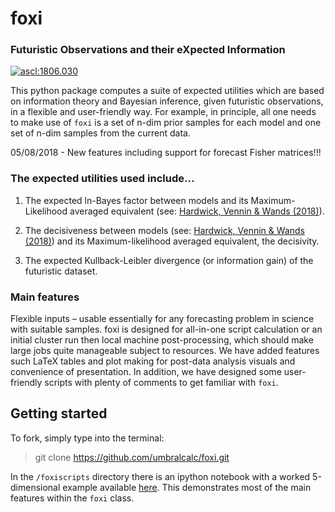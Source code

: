 # foxi

### Futuristic Observations and their eXpected Information

<a href="http://ascl.net/1806.030"><img src="https://img.shields.io/badge/ascl-1806.030-blue.svg?colorB=262255" alt="ascl:1806.030" /></a>

This python package computes a suite of expected utilities which are based on information theory and Bayesian inference, given futuristic observations, in a flexible and user-friendly way. For example, in principle, all one needs to make use of `foxi` is a set of n-dim prior samples for each model and one set of n-dim samples from the current data. 

05/08/2018 - New features including support for forecast Fisher matrices!!! 

### The expected utilities used include...

1. The expected ln-Bayes factor between models and its Maximum-Likelihood averaged equivalent (see: [Hardwick, Vennin & Wands (2018)](https://iopscience.iop.org/article/10.1088/1475-7516/2018/05/070)).

2. The decisiveness between models (see: [Hardwick, Vennin & Wands (2018)](https://iopscience.iop.org/article/10.1088/1475-7516/2018/05/070)) and its Maximum-likelihood averaged equivalent, the decisivity.

3. The expected Kullback-Leibler divergence (or information gain) of the futuristic dataset.

### Main features

Flexible inputs – usable essentially for any forecasting problem in science with suitable samples. foxi is designed for all-in-one script calculation or an initial cluster run then local machine post-processing, which should make large jobs quite manageable subject to resources. We have added features such LaTeX tables and plot making for post-data analysis visuals and convenience of presentation. In addition, we have designed some user-friendly scripts with plenty of comments to get familiar with `foxi`.

## Getting started

To fork, simply type into the terminal:

> git clone https://github.com/umbralcalc/foxi.git 

In the `/foxiscripts` directory there is an ipython notebook with a worked 5-dimensional example available [here](https://github.com/umbralcalc/foxi/tree/master/foxiscripts/5D_example.ipynb). 
This demonstrates most of the main features within the `foxi` class.



